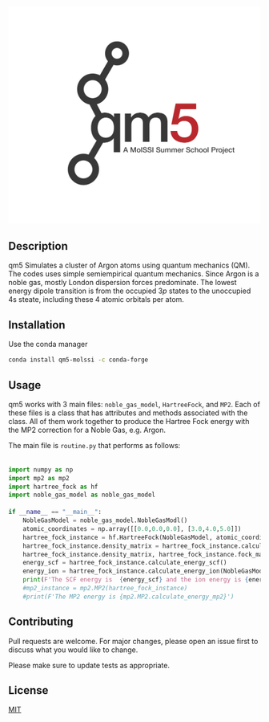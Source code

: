 
![](qm5.png)


## Description
qm5 Simulates a cluster of Argon atoms using quantum mechanics (QM). The codes uses simple semiempirical quantum mechanics. Since Argon is a noble gas, mostly London dispersion forces predominate. The lowest energy dipole transition is from the occupied $3p$ states to the unoccupied 4s steate, including these 4 atomic orbitals per atom.  


## Installation

Use the conda manager

```bash
conda install qm5-molssi -c conda-forge
```

## Usage

qm5 works with 3 main files: `noble_gas_model`, `HartreeFock`, and `MP2`. Each of these files is a class that has attributes and methods associated with the class. All of them work together to produce the Hartree Fock energy with the MP2 correction for a Noble Gas, e.g. Argon. 

The main file is `routine.py` that performs as follows:




```python

import numpy as np
import mp2 as mp2
import hartree_fock as hf
import noble_gas_model as noble_gas_model

if __name__ == "__main__":
    NobleGasModel = noble_gas_model.NobleGasModl()
    atomic_coordinates = np.array([[0.0,0.0,0.0], [3.0,4.0,5.0]])
    hartree_fock_instance = hf.HartreeFock(NobleGasModel, atomic_coordinates)
    hartree_fock_instance.density_matrix = hartree_fock_instance.calculate_atomic_density_matrix(NobleGasModel)
    hartree_fock_instance.density_matrix, hartree_fock_instance.fock_matrix = hartree_fock_instance.scf_cycle(NobleGasModel)
    energy_scf = hartree_fock_instance.calculate_energy_scf()
    energy_ion = hartree_fock_instance.calculate_energy_ion(NobleGasModel)
    print(F'The SCF energy is  {energy_scf} and the ion energy is {energy_ion} ')
    #mp2_instance = mp2.MP2(hartree_fock_instance)
    #print(F'The MP2 energy is {mp2.MP2.calculate_energy_mp2}')

```

## Contributing
Pull requests are welcome. For major changes, please open an issue first to discuss what you would like to change.

Please make sure to update tests as appropriate.

## License
[MIT](https://choosealicense.com/licenses/mit/)
